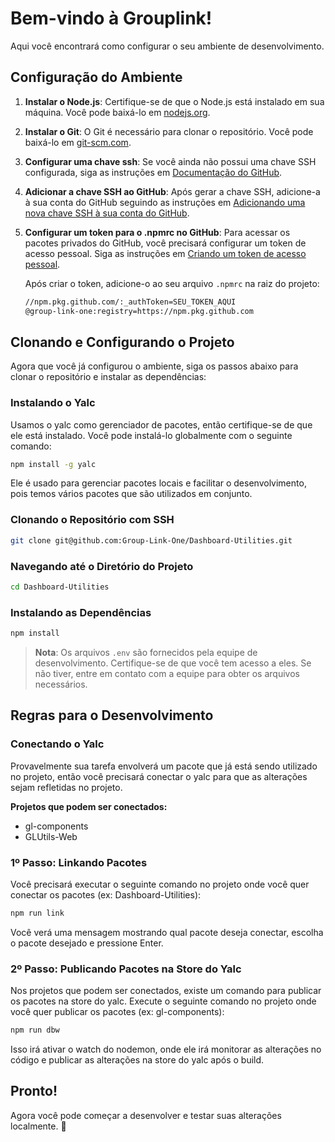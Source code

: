 # Bem-vindo à Grouplink!

Aqui você encontrará como configurar o seu ambiente de desenvolvimento.

## Configuração do Ambiente

1. **Instalar o Node.js**: Certifique-se de que o Node.js está instalado em sua máquina. Você pode baixá-lo em [nodejs.org](https://nodejs.org/).

2. **Instalar o Git**: O Git é necessário para clonar o repositório. Você pode baixá-lo em [git-scm.com](https://git-scm.com/).

3. **Configurar uma chave ssh**: Se você ainda não possui uma chave SSH configurada, siga as instruções em [Documentação do GitHub](https://docs.github.com/pt/authentication/connecting-to-github-with-ssh/generating-a-new-ssh-key-and-adding-it-to-the-ssh-agent).

4. **Adicionar a chave SSH ao GitHub**: Após gerar a chave SSH, adicione-a à sua conta do GitHub seguindo as instruções em [Adicionando uma nova chave SSH à sua conta do GitHub](https://docs.github.com/pt/authentication/connecting-to-github-with-ssh/adding-a-new-ssh-key-to-your-github-account).

5. **Configurar um token para o .npmrc no GitHub**: Para acessar os pacotes privados do GitHub, você precisará configurar um token de acesso pessoal. Siga as instruções em [Criando um token de acesso pessoal](https://docs.github.com/pt/authentication/keeping-your-account-and-data-secure/creating-a-personal-access-token).

   Após criar o token, adicione-o ao seu arquivo `.npmrc` na raiz do projeto:

   ```bash
   //npm.pkg.github.com/:_authToken=SEU_TOKEN_AQUI
   @group-link-one:registry=https://npm.pkg.github.com
   ```

## Clonando e Configurando o Projeto

Agora que você já configurou o ambiente, siga os passos abaixo para clonar o repositório e instalar as dependências:

### Instalando o Yalc

Usamos o yalc como gerenciador de pacotes, então certifique-se de que ele está instalado. Você pode instalá-lo globalmente com o seguinte comando:

```bash
npm install -g yalc
```

Ele é usado para gerenciar pacotes locais e facilitar o desenvolvimento, pois temos vários pacotes que são utilizados em conjunto.

### Clonando o Repositório com SSH

```bash
git clone git@github.com:Group-Link-One/Dashboard-Utilities.git
```

### Navegando até o Diretório do Projeto

```bash
cd Dashboard-Utilities
```

### Instalando as Dependências

```bash
npm install
```

> **Nota**: Os arquivos `.env` são fornecidos pela equipe de desenvolvimento. Certifique-se de que você tem acesso a eles. Se não tiver, entre em contato com a equipe para obter os arquivos necessários.

## Regras para o Desenvolvimento

### Conectando o Yalc

Provavelmente sua tarefa envolverá um pacote que já está sendo utilizado no projeto, então você precisará conectar o yalc para que as alterações sejam refletidas no projeto.

**Projetos que podem ser conectados:**

- gl-components
- GLUtils-Web

### 1º Passo: Linkando Pacotes

Você precisará executar o seguinte comando no projeto onde você quer conectar os pacotes (ex: Dashboard-Utilities):

```bash
npm run link
```

Você verá uma mensagem mostrando qual pacote deseja conectar, escolha o pacote desejado e pressione Enter.

### 2º Passo: Publicando Pacotes na Store do Yalc

Nos projetos que podem ser conectados, existe um comando para publicar os pacotes na store do yalc. Execute o seguinte comando no projeto onde você quer publicar os pacotes (ex: gl-components):

```bash
npm run dbw
```

Isso irá ativar o watch do nodemon, onde ele irá monitorar as alterações no código e publicar as alterações na store do yalc após o build.

## Pronto!

Agora você pode começar a desenvolver e testar suas alterações localmente. 🚀
